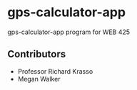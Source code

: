 # gps-calculator-app
gps-calculator-app program for WEB 425
## Contributors
* Professor Richard Krasso
* Megan Walker
